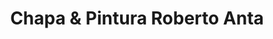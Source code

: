 ---
title: "Chapa & Pintura Roberto Anta"
url: /cipolletti/chapa-y-pintura-roberto-anta/
shop: reparación de automóviles
---
